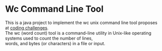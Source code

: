 # Wc Command Line Tool
This is a java project to implement the wc unix command line tool proposes at [coding challenges](https://codingchallenges.fyi/challenges/challenge-wc).  
The wc (word count) tool is a command-line utility in Unix-like operating systems used to count the number of lines,  
words, and bytes (or characters) in a file or input. 
